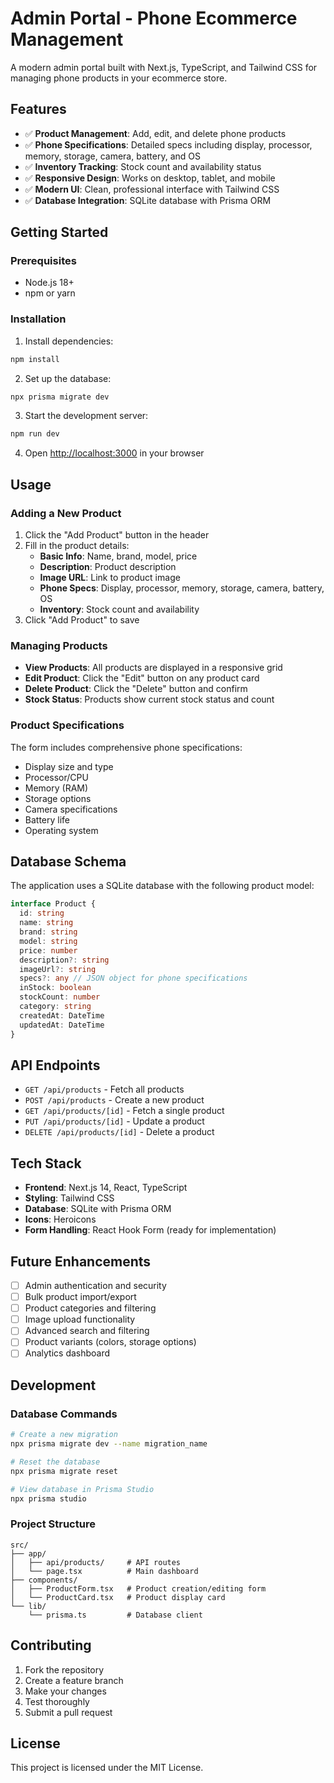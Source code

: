 # Admin Portal - Phone Ecommerce Management

A modern admin portal built with Next.js, TypeScript, and Tailwind CSS for managing phone products in your ecommerce store.

## Features

- ✅ **Product Management**: Add, edit, and delete phone products
- ✅ **Phone Specifications**: Detailed specs including display, processor, memory, storage, camera, battery, and OS
- ✅ **Inventory Tracking**: Stock count and availability status
- ✅ **Responsive Design**: Works on desktop, tablet, and mobile
- ✅ **Modern UI**: Clean, professional interface with Tailwind CSS
- ✅ **Database Integration**: SQLite database with Prisma ORM

## Getting Started

### Prerequisites

- Node.js 18+ 
- npm or yarn

### Installation

1. Install dependencies:
```bash
npm install
```

2. Set up the database:
```bash
npx prisma migrate dev
```

3. Start the development server:
```bash
npm run dev
```

4. Open [http://localhost:3000](http://localhost:3000) in your browser

## Usage

### Adding a New Product

1. Click the "Add Product" button in the header
2. Fill in the product details:
   - **Basic Info**: Name, brand, model, price
   - **Description**: Product description
   - **Image URL**: Link to product image
   - **Phone Specs**: Display, processor, memory, storage, camera, battery, OS
   - **Inventory**: Stock count and availability
3. Click "Add Product" to save

### Managing Products

- **View Products**: All products are displayed in a responsive grid
- **Edit Product**: Click the "Edit" button on any product card
- **Delete Product**: Click the "Delete" button and confirm
- **Stock Status**: Products show current stock status and count

### Product Specifications

The form includes comprehensive phone specifications:
- Display size and type
- Processor/CPU
- Memory (RAM)
- Storage options
- Camera specifications
- Battery life
- Operating system

## Database Schema

The application uses a SQLite database with the following product model:

```typescript
interface Product {
  id: string
  name: string
  brand: string
  model: string
  price: number
  description?: string
  imageUrl?: string
  specs?: any // JSON object for phone specifications
  inStock: boolean
  stockCount: number
  category: string
  createdAt: DateTime
  updatedAt: DateTime
}
```

## API Endpoints

- `GET /api/products` - Fetch all products
- `POST /api/products` - Create a new product
- `GET /api/products/[id]` - Fetch a single product
- `PUT /api/products/[id]` - Update a product
- `DELETE /api/products/[id]` - Delete a product

## Tech Stack

- **Frontend**: Next.js 14, React, TypeScript
- **Styling**: Tailwind CSS
- **Database**: SQLite with Prisma ORM
- **Icons**: Heroicons
- **Form Handling**: React Hook Form (ready for implementation)

## Future Enhancements

- [ ] Admin authentication and security
- [ ] Bulk product import/export
- [ ] Product categories and filtering
- [ ] Image upload functionality
- [ ] Advanced search and filtering
- [ ] Product variants (colors, storage options)
- [ ] Analytics dashboard

## Development

### Database Commands

```bash
# Create a new migration
npx prisma migrate dev --name migration_name

# Reset the database
npx prisma migrate reset

# View database in Prisma Studio
npx prisma studio
```

### Project Structure

```
src/
├── app/
│   ├── api/products/     # API routes
│   └── page.tsx          # Main dashboard
├── components/
│   ├── ProductForm.tsx   # Product creation/editing form
│   └── ProductCard.tsx   # Product display card
└── lib/
    └── prisma.ts         # Database client
```

## Contributing

1. Fork the repository
2. Create a feature branch
3. Make your changes
4. Test thoroughly
5. Submit a pull request

## License

This project is licensed under the MIT License.
